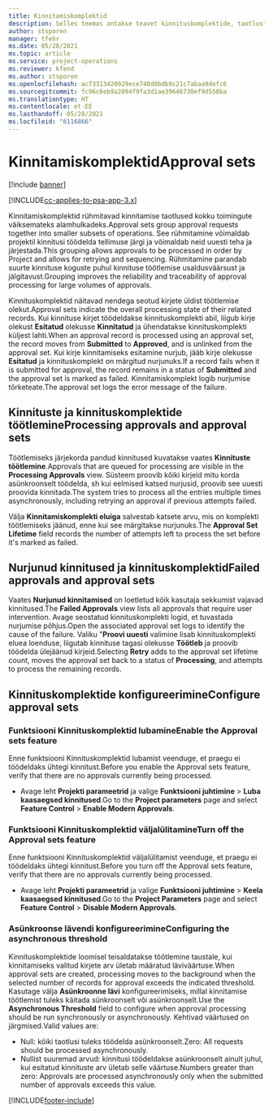 ```yaml
---
title: Kinnitamiskomplektid
description: Selles teemas antakse teavet kinnituskomplektide, taotluste ja nende toimingute alamkomplektide kohta.
author: stsporen
manager: tfehr
ms.date: 05/28/2021
ms.topic: article
ms.service: project-operations
ms.reviewer: kfend
ms.author: stsporen
ms.openlocfilehash: ac73313420029ece740d0bdb9c21c7abaa9defc6
ms.sourcegitcommit: fc96c6eb9a2094f9fa3d1ae39646730ef9d558ba
ms.translationtype: HT
ms.contentlocale: et-EE
ms.lasthandoff: 05/28/2021
ms.locfileid: "6116866"
---
```

# <a name="approval-sets"></a><span data-ttu-id="e70df-103">Kinnitamiskomplektid</span><span class="sxs-lookup"><span data-stu-id="e70df-103">Approval sets</span></span>

[!include [banner](../includes/psa-now-project-operations.md)]

[!INCLUDE[cc-applies-to-psa-app-3.x](../includes/cc-applies-to-psa-app-3x.md)]

<span data-ttu-id="e70df-104">Kinnitamiskomplektid rühmitavad kinnitamise taotlused kokku toimingute väiksemateks alamhulkadeks.</span><span class="sxs-lookup"><span data-stu-id="e70df-104">Approval sets group approval requests together into smaller subsets of operations.</span></span> <span data-ttu-id="e70df-105">See rühmitamine võimaldab projektil kinnitusi töödelda tellimuse järgi ja võimaldab neid uuesti teha ja järjestada.</span><span class="sxs-lookup"><span data-stu-id="e70df-105">This grouping allows approvals to be processed in order by Project and allows for retrying and sequencing.</span></span> <span data-ttu-id="e70df-106">Rühmitamine parandab suurte kinnituse koguste puhul kinnituse töötlemise usaldusväärsust ja jälgitavust.</span><span class="sxs-lookup"><span data-stu-id="e70df-106">Grouping improves the reliability and traceability of approval processing for large volumes of approvals.</span></span>

<span data-ttu-id="e70df-107">Kinnituskomplektid näitavad nendega seotud kirjete üldist töötlemise olekut.</span><span class="sxs-lookup"><span data-stu-id="e70df-107">Approval sets indicate the overall processing state of their related records.</span></span> <span data-ttu-id="e70df-108">Kui kinnituse kirjet töödeldakse kinnituskomplekti abil, liigub kirje olekust **Esitatud** olekusse **Kinnitatud** ja ühendatakse kinnituskomplekti küljest lahti.</span><span class="sxs-lookup"><span data-stu-id="e70df-108">When an approval record is processed using an approval set, the record moves from **Submitted** to **Approved**, and is unlinked from the approval set.</span></span> <span data-ttu-id="e70df-109">Kui kirje kinnitamiseks esitamine nurjub, jääb kirje olekusse **Esitatud** ja kinnituskomplekt on märgitud nurjunuks.</span><span class="sxs-lookup"><span data-stu-id="e70df-109">If a record fails when it is submitted for approval, the record remains in a status of **Submitted** and the approval set is marked as failed.</span></span> <span data-ttu-id="e70df-110">Kinnitamiskomplekt logib nurjumise tõrketeate.</span><span class="sxs-lookup"><span data-stu-id="e70df-110">The approval set logs the error message of the failure.</span></span>

## <a name="processing-approvals-and-approval-sets"></a><span data-ttu-id="e70df-111">Kinnituste ja kinnituskomplektide töötlemine</span><span class="sxs-lookup"><span data-stu-id="e70df-111">Processing approvals and approval sets</span></span>
<span data-ttu-id="e70df-112">Töötlemiseks järjekorda pandud kinnitused kuvatakse vaates **Kinnituste töötlemine**.</span><span class="sxs-lookup"><span data-stu-id="e70df-112">Approvals that are queued for processing are visible in the **Processing Approvals** view.</span></span> <span data-ttu-id="e70df-113">Süsteem proovib kõiki kirjeid mitu korda asünkroonselt töödelda, sh kui eelmised katsed nurjusid, proovib see uuesti proovida kinnitada.</span><span class="sxs-lookup"><span data-stu-id="e70df-113">The system tries to process all the entries multiple times asynchronously, including retrying an approval if previous attempts failed.</span></span>

<span data-ttu-id="e70df-114">Välja **Kinnitamiskomplekti eluiga** salvestab katsete arvu, mis on komplekti töötlemiseks jäänud, enne kui see märgitakse nurjunuks.</span><span class="sxs-lookup"><span data-stu-id="e70df-114">The **Approval Set Lifetime** field records the number of attempts left to process the set before it's marked as failed.</span></span>

## <a name="failed-approvals-and-approval-sets"></a><span data-ttu-id="e70df-115">Nurjunud kinnitused ja kinnituskomplektid</span><span class="sxs-lookup"><span data-stu-id="e70df-115">Failed approvals and approval sets</span></span>
<span data-ttu-id="e70df-116">Vaates **Nurjunud kinnitamised** on loetletud kõik kasutaja sekkumist vajavad kinnitused.</span><span class="sxs-lookup"><span data-stu-id="e70df-116">The **Failed Approvals** view lists all approvals that require user intervention.</span></span> <span data-ttu-id="e70df-117">Avage seostatud kinnituskomplekti logid, et tuvastada nurjumise põhjus.</span><span class="sxs-lookup"><span data-stu-id="e70df-117">Open the associated approval set logs to identify the cause of the failure.</span></span>
<span data-ttu-id="e70df-118">Valiku "**Proovi uuesti** valimine lisab kinnituskomplekti eluea loenduse, liigutab kinnituse tagasi olekusse **Töötleb** ja proovib töödelda ülejäänud kirjeid.</span><span class="sxs-lookup"><span data-stu-id="e70df-118">Selecting **Retry** adds to the approval set lifetime count, moves the approval set back to a status of **Processing**, and attempts to process the remaining records.</span></span>

## <a name="configure-approval-sets"></a><span data-ttu-id="e70df-119">Kinnituskomplektide konfigureerimine</span><span class="sxs-lookup"><span data-stu-id="e70df-119">Configure approval sets</span></span>

###  <a name="enable-the-approval-sets-feature"></a><span data-ttu-id="e70df-120">Funktsiooni Kinnituskomplektid lubamine</span><span class="sxs-lookup"><span data-stu-id="e70df-120">Enable the Approval sets feature</span></span>
<span data-ttu-id="e70df-121">Enne funktsiooni Kinnituskomplektid lubamist veenduge, et praegu ei töödeldaks ühtegi kinnitust.</span><span class="sxs-lookup"><span data-stu-id="e70df-121">Before you enable the Approval sets feature, verify that there are no approvals currently being processed.</span></span>

- <span data-ttu-id="e70df-122">Avage leht **Projekti parameetrid** ja valige **Funktsiooni juhtimine** > **Luba kaasaegsed kinnitused**.</span><span class="sxs-lookup"><span data-stu-id="e70df-122">Go to the **Project parameters** page and select **Feature Control** > **Enable Modern Approvals**.</span></span>

### <a name="turn-off-the-approval-sets-feature"></a><span data-ttu-id="e70df-123">Funktsiooni Kinnituskomplektid väljalülitamine</span><span class="sxs-lookup"><span data-stu-id="e70df-123">Turn off the Approval sets feature</span></span>
<span data-ttu-id="e70df-124">Enne funktsiooni Kinnituskomplektid väljalülitamist veenduge, et praegu ei töödeldaks ühtegi kinnitust.</span><span class="sxs-lookup"><span data-stu-id="e70df-124">Before you turn off the Approval sets feature, verify that there are no approvals currently being processed.</span></span>

- <span data-ttu-id="e70df-125">Avage leht **Projekti parameetrid** ja valige **Funktsiooni juhtimine** > **Keela kaasaegsed kinnitused**.</span><span class="sxs-lookup"><span data-stu-id="e70df-125">Go to the **Project Parameters** page and select **Feature Control** > **Disable Modern Approvals**.</span></span>

### <a name="configuring-the-asynchronous-threshold"></a><span data-ttu-id="e70df-126">Asünkroonse lävendi konfigureerimine</span><span class="sxs-lookup"><span data-stu-id="e70df-126">Configuring the asynchronous threshold</span></span> 
<span data-ttu-id="e70df-127">Kinnituskomplektide loomisel teisaldatakse töötlemine taustale, kui kinnitamiseks valitud kirjete arv ületab määratud läviväärtuse.</span><span class="sxs-lookup"><span data-stu-id="e70df-127">When approval sets are created, processing moves to the background when the selected number of records for approval exceeds the indicated threshold.</span></span> <span data-ttu-id="e70df-128">Kasutage välja **Asünkroonne lävi** konfigureerimiseks, millal kinnitamise töötlemist tuleks käitada sünkroonselt või asünkroonselt.</span><span class="sxs-lookup"><span data-stu-id="e70df-128">Use the **Asynchronous Threshold** field to configure when approval processing should be run synchronously or asynchronously.</span></span>
<span data-ttu-id="e70df-129">Kehtivad väärtused on järgmised.</span><span class="sxs-lookup"><span data-stu-id="e70df-129">Valid values are:</span></span>

  - <span data-ttu-id="e70df-130">Null: kõiki taotlusi tuleks töödelda asünkroonselt.</span><span class="sxs-lookup"><span data-stu-id="e70df-130">Zero: All requests should be processed asynchronously.</span></span> 
  - <span data-ttu-id="e70df-131">Nullist suuremad arvud: kinnitusi töödeldakse asünkroonselt ainult juhul, kui esitatud kinnituste arv ületab selle väärtuse.</span><span class="sxs-lookup"><span data-stu-id="e70df-131">Numbers greater than zero: Approvals are processed asynchronously only when the submitted number of approvals exceeds this value.</span></span>

[!INCLUDE[footer-include](../includes/footer-banner.md)]

